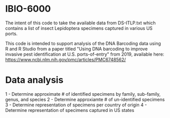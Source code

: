 # IBIO-6000

The intent of this code to take the available data from DS-ITLP.txt which contains a list of insect Lepidoptera specimens captured in various US ports.

This code is intended to support analysis of the DNA Barcoding data using R and R Studio from a paper titled "Using DNA barcoding to improve invasive pest identification at U.S. ports-of-entry" from 2019, available here: https://www.ncbi.nlm.nih.gov/pmc/articles/PMC6748562/

# Data analysis
1 - Determine approximate # of identified specimens by family, sub-family, genus, and species
2 - Determine approxiamte # of un-identified specimens
3 - Determine representation of specimens per country of origin
4 - Determine representation of specimens captured in US states
